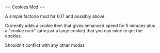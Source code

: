 == Cookies Mod ==

A simple factorio mod for 0.17 and possibly above.

Currently adds a cookie item that gives enhanced speed for 5 minutes plus a "cookie rock" (atm just a large cookie) that you can mine to get the cookies.

Shouldn't conflict with any other modss